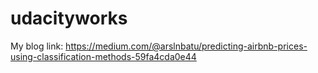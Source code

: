 # udacityworks

My blog link: https://medium.com/@arslnbatu/predicting-airbnb-prices-using-classification-methods-59fa4cda0e44
